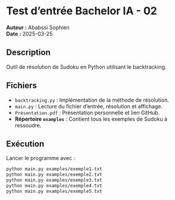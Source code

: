 # Test d’entrée Bachelor IA - 02

**Auteur :** Ababssi Sophien  
**Date :** 2025-03-25

## Description
Outil de résolution de Sudoku en Python utilisant le backtracking.

## Fichiers
- `backtracking.py` : Implémentation de la méthode de résolution.
- `main.py` : Lecture du fichier d’entrée, résolution et affichage.
- `Présentation.pdf` : Présentation personnelle et lien GitHub.
- **Répertoire `examples`** : Contient tous les exemples de Sudoku à ressoudre.


## Exécution
Lancer le programme avec :
```bash
python main.py examples/exemple1.txt
python main.py examples/exemple2.txt
python main.py examples/exemple3.txt
python main.py examples/exemple4.txt
python main.py examples/exemple5.txt